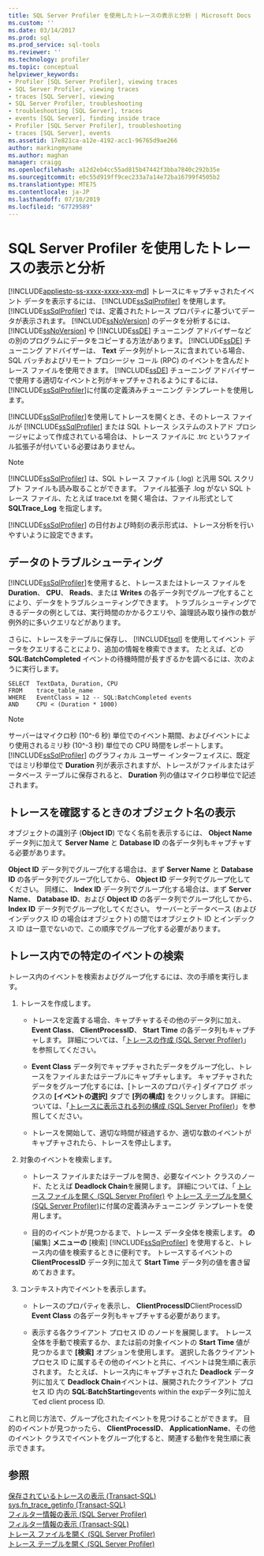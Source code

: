 ```yaml
---
title: SQL Server Profiler を使用したトレースの表示と分析 | Microsoft Docs
ms.custom: ''
ms.date: 03/14/2017
ms.prod: sql
ms.prod_service: sql-tools
ms.reviewer: ''
ms.technology: profiler
ms.topic: conceptual
helpviewer_keywords:
- Profiler [SQL Server Profiler], viewing traces
- SQL Server Profiler, viewing traces
- traces [SQL Server], viewing
- SQL Server Profiler, troubleshooting
- troubleshooting [SQL Server], traces
- events [SQL Server], finding inside trace
- Profiler [SQL Server Profiler], troubleshooting
- traces [SQL Server], events
ms.assetid: 17e821ca-a12e-4192-acc1-96765d9ae266
author: markingmyname
ms.author: maghan
manager: craigg
ms.openlocfilehash: a12d2eb4cc55ad815b47442f3bba7840c292b35e
ms.sourcegitcommit: e0c55d919ff9cec233a7a14e72ba16799f4505b2
ms.translationtype: MTE75
ms.contentlocale: ja-JP
ms.lasthandoff: 07/10/2019
ms.locfileid: "67729589"
---
```

# <a name="view-and-analyze-traces-with-sql-server-profiler"></a>SQL Server Profiler を使用したトレースの表示と分析
[!INCLUDE[appliesto-ss-xxxx-xxxx-xxx-md](../../includes/appliesto-ss-xxxx-xxxx-xxx-md.md)]
  トレースにキャプチャされたイベント データを表示するには、 [!INCLUDE[ssSqlProfiler](../../includes/sssqlprofiler-md.md)] を使用します。 [!INCLUDE[ssSqlProfiler](../../includes/sssqlprofiler-md.md)] では、定義されたトレース プロパティに基づいてデータが表示されます。 [!INCLUDE[ssNoVersion](../../includes/ssnoversion-md.md)] のデータを分析するには、 [!INCLUDE[ssNoVersion](../../includes/ssnoversion-md.md)] や [!INCLUDE[ssDE](../../includes/ssde-md.md)] チューニング アドバイザーなどの別のプログラムにデータをコピーする方法があります。 [!INCLUDE[ssDE](../../includes/ssde-md.md)] チューニング アドバイザーは、 **Text** データ列がトレースに含まれている場合、SQL バッチおよびリモート プロシージャ コール (RPC) のイベントを含んだトレース ファイルを使用できます。 [!INCLUDE[ssDE](../../includes/ssde-md.md)] チューニング アドバイザーで使用する適切なイベントと列がキャプチャされるようにするには、 [!INCLUDE[ssSqlProfiler](../../includes/sssqlprofiler-md.md)]に付属の定義済みチューニング テンプレートを使用します。  
  
 [!INCLUDE[ssSqlProfiler](../../includes/sssqlprofiler-md.md)]を使用してトレースを開くとき、そのトレース ファイルが [!INCLUDE[ssSqlProfiler](../../includes/sssqlprofiler-md.md)] または SQL トレース システムのストアド プロシージャによって作成されている場合は、トレース ファイルに .trc というファイル拡張子が付いている必要はありません。  
  
> [!NOTE]  
>  [!INCLUDE[ssSqlProfiler](../../includes/sssqlprofiler-md.md)] は、SQL トレース ファイル (.log) と汎用 SQL スクリプト ファイルも読み取ることができます。 ファイル拡張子 .log がない SQL トレース ファイル、たとえば trace.txt を開く場合は、ファイル形式として **SQLTrace_Log** を指定します。  
  
 [!INCLUDE[ssSqlProfiler](../../includes/sssqlprofiler-md.md)] の日付および時刻の表示形式は、トレース分析を行いやすいように設定できます。  
  
## <a name="troubleshooting-data"></a>データのトラブルシューティング  
 [!INCLUDE[ssSqlProfiler](../../includes/sssqlprofiler-md.md)]を使用すると、トレースまたはトレース ファイルを **Duration**、 **CPU**、 **Reads**、または **Writes** の各データ列でグループ化することにより、データをトラブルシューティングできます。 トラブルシューティングできるデータの例としては、実行時間のかかるクエリや、論理読み取り操作の数が例外的に多いクエリなどがあります。  
  
 さらに、トレースをテーブルに保存し、 [!INCLUDE[tsql](../../includes/tsql-md.md)] を使用してイベント データをクエリすることにより、追加の情報を検索できます。 たとえば、どの **SQL:BatchCompleted** イベントの待機時間が長すぎるかを調べるには、次のように実行します。  
  
```  
SELECT  TextData, Duration, CPU  
FROM    trace_table_name  
WHERE   EventClass = 12 -- SQL:BatchCompleted events  
AND     CPU < (Duration * 1000)  
```  
  
> [!NOTE]  
>  サーバーはマイクロ秒 (10^-6 秒) 単位でのイベント期間、およびイベントにより使用されるミリ秒 (10^-3 秒) 単位での CPU 時間をレポートします。 [!INCLUDE[ssSqlProfiler](../../includes/sssqlprofiler-md.md)] のグラフィカル ユーザー インターフェイスに、既定ではミリ秒単位で **Duration** 列が表示されますが、トレースがファイルまたはデータベース テーブルに保存されると、 **Duration** 列の値はマイクロ秒単位で記述されます。  
  
## <a name="displaying-object-names-when-viewing-traces"></a>トレースを確認するときのオブジェクト名の表示  
 オブジェクトの識別子 (**Object ID**) でなく名前を表示するには、 **Object Name** データ列に加えて **Server Name** と **Database ID** の各データ列もキャプチャする必要があります。  
  
 **Object ID** データ列でグループ化する場合は、まず **Server Name** と **Database ID** の各データ列でグループ化してから、 **Object ID** データ列でグループ化してください。 同様に、 **Index ID** データ列でグループ化する場合は、まず **Server Name**、 **Database ID**、および **Object ID** の各データ列でグループ化してから、 **Index ID** データ列でグループ化してください。 サーバーとデータベース (およびインデックス ID の場合はオブジェクト) の間ではオブジェクト ID とインデックス ID は一意でないので、この順序でグループ化する必要があります。  
  
## <a name="finding-specific-events-within-a-trace"></a>トレース内での特定のイベントの検索  
 トレース内のイベントを検索およびグループ化するには、次の手順を実行します。  
  
1.  トレースを作成します。  
  
    -   トレースを定義する場合、キャプチャするその他のデータ列に加え、 **Event Class**、 **ClientProcessID**、 **Start Time** の各データ列もキャプチャします。 詳細については、「[トレースの作成 &#40;SQL Server Profiler&#41;](../../tools/sql-server-profiler/create-a-trace-sql-server-profiler.md)」を参照してください。  
  
    -   **Event Class** データ列でキャプチャされたデータをグループ化し、トレースをファイルまたはテーブルにキャプチャします。 キャプチャされたデータをグループ化するには、[トレースのプロパティ] ダイアログ ボックスの **[イベントの選択]** タブで **[列の構成]** をクリックします。 詳細については、「[トレースに表示される列の構成 &#40;SQL Server Profiler&#41;](../../tools/sql-server-profiler/organize-columns-displayed-in-a-trace-sql-server-profiler.md)」を参照してください。  
  
    -   トレースを開始して、適切な時間が経過するか、適切な数のイベントがキャプチャされたら、トレースを停止します。  
  
2.  対象のイベントを検索します。  
  
    -   トレース ファイルまたはテーブルを開き、必要なイベント クラスのノード、たとえば **Deadlock Chain**を展開します。 詳細については、「 [トレース ファイルを開く &#40;SQL Server Profiler&#41;](../../tools/sql-server-profiler/open-a-trace-file-sql-server-profiler.md) や [トレース テーブルを開く &#40;SQL Server Profiler&#41;](../../tools/sql-server-profiler/open-a-trace-table-sql-server-profiler.md)に付属の定義済みチューニング テンプレートを使用します。  
  
    -   目的のイベントが見つかるまで、トレース データ全体を検索します。 **の** [編集] **メニューの** [検索] [!INCLUDE[ssSqlProfiler](../../includes/sssqlprofiler-md.md)] を使用すると、トレース内の値を検索するときに便利です。 トレースするイベントの **ClientProcessID** データ列に加えて **Start Time** データ列の値を書き留めておきます。  
  
3.  コンテキスト内でイベントを表示します。  
  
    -   トレースのプロパティを表示し、 **ClientProcessID**ClientProcessID **Event Class** の各データ列もキャプチャする必要があります。  
  
    -   表示する各クライアント プロセス ID のノードを展開します。 トレース全体を手動で検索するか、または前の対象イベントの **Start Time** 値が見つかるまで **[検索]** オプションを使用します。 選択した各クライアント プロセス ID に属するその他のイベントと共に、イベントは発生順に表示されます。 たとえば、トレース内にキャプチャされた **Deadlock** データ列に加えて **Deadlock Chain**イベントは、展開されたクライアント プロセス ID 内の **SQL:BatchStarting**events within the expデータ列に加えてed client process ID.  
  
 これと同じ方法で、グループ化されたイベントを見つけることができます。 目的のイベントが見つかったら、 **ClientProcessID**、 **ApplicationName**、その他のイベント クラスでイベントをグループ化すると、関連する動作を発生順に表示できます。  
  
## <a name="see-also"></a>参照  
 [保存されているトレースの表示 &#40;Transact-SQL&#41;](../../relational-databases/sql-trace/view-a-saved-trace-transact-sql.md)   
 [sys.fn_trace_getinfo &#40;Transact-SQL&#41;](../../relational-databases/system-functions/sys-fn-trace-getinfo-transact-sql.md)   
 [フィルター情報の表示 &#40;SQL Server Profiler&#41;](../../tools/sql-server-profiler/view-filter-information-sql-server-profiler.md)   
 [フィルター情報の表示 &#40;Transact-SQL&#41;](../../relational-databases/sql-trace/view-filter-information-transact-sql.md)   
 [トレース ファイルを開く &#40;SQL Server Profiler&#41;](../../tools/sql-server-profiler/open-a-trace-file-sql-server-profiler.md)   
 [トレース テーブルを開く &#40;SQL Server Profiler&#41;](../../tools/sql-server-profiler/open-a-trace-table-sql-server-profiler.md)  
  
  
